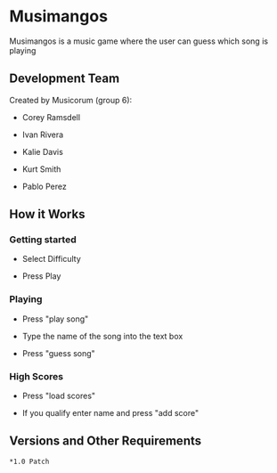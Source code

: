 # Musimangos

Musimangos is a music game where the user can guess which song is playing

## Development Team

Created by Musicorum (group 6): 	

  * Corey Ramsdell
  
  * Ivan Rivera
  
  * Kalie Davis
  
  * Kurt Smith
  
  * Pablo Perez
	
## How it Works

### Getting started

  * Select Difficulty
  
  * Press Play

### Playing

  * Press "play song"
  
  * Type the name of the song into the text box
  
  * Press "guess song"

### High Scores

  * Press "load scores"
  
  * If you qualify enter name and press "add score"

## Versions and Other Requirements

	*1.0 Patch
